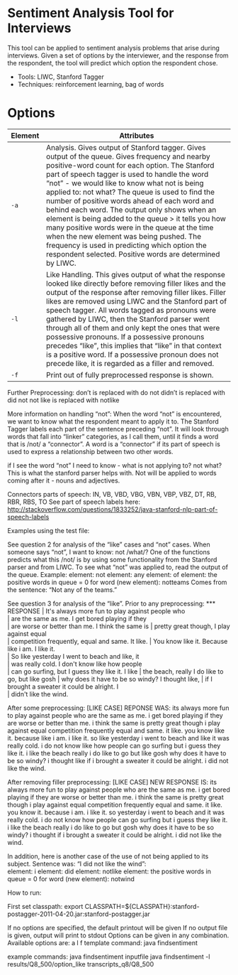 Sentiment Analysis Tool for Interviews
======================================

This tool can be applied to sentiment analysis problems that arise during interviews.
Given a set of options by the interviewer, and the response from the respondent, the tool 
will predict which option the respondent chose. 

* Tools: LIWC, Stanford Tagger 
* Techniques: reinforcement learning, bag of words

Options
=======

|Element | Attributes
|------|----------
| `-a` | Analysis. Gives output of Stanford tagger. Gives output of the queue. Gives frequency and nearby positive-word count for each option. The Stanford part of speech tagger is used to handle the word “not” - we would like to know what not is being applied to: not what? The queue is used to find the number of positive words ahead of each word and behind each word. The output only shows when an element is being added to the queue > it tells you how many positive words were in the queue at the time when the new element was being pushed. The frequency is used in predicting which option the respondent selected. Positive words are determined by LIWC. 
| `-l` | Like Handling. This gives output of what the response looked like directly before removing filler likes and the output of the response after removing filler likes. Filler likes are removed using LIWC and the Stanford part of speech tagger. All words tagged as pronouns were gathered by LIWC, then the Stanford parser went through all of them and only kept the ones that were possessive pronouns. If a possessive pronouns precedes “like”, this implies that “like” in that context is a positive word. If a possessive pronoun does not precede like, it is regarded as a filler and removed. 
| `-f` | Print out of fully preprocessed response is shown.

Further Preprocessing: 
don’t is replaced with do not
didn’t is replaced with did not
not like is replaced with notlike 

More information on handling “not”:
When the word “not” is encountered, we want to know what the respondent meant to apply it to. The Stanford Tagger labels each part of the sentence preceding “not”. It will look through words that fall into “linker” categories, as I call them, until it finds a word that is /not/ a “connector”. A word is a “connector” if its part of speech is used to express a relationship between two other words. 

if I see the word “not” I need to know - what is not applying to? not what? This is what the stanford parser helps with. 
Not will be applied to words coming after it - nouns and adjectives. 
<not> <connectors> <adjective or noun> 

Connectors parts of speech: IN, VB, VBD, VBG, VBN, VBP, VBZ, DT, RB, RBR, RBS, TO
See part of speech labels here: http://stackoverflow.com/questions/1833252/java-stanford-nlp-part-of-speech-labels

Examples using the test file: 

See question 2 for analysis of the “like” cases and “not” cases. When someone says “not”,
I want to know: not /what/? One of the functions predicts what this /not/ is by using some functionality
from the Stanford parser and from LIWC. To see what “not” was applied to, read the output of the queue. Example:
element: not
element: any
element: of
element: the
positive words in queue = 0
for word (new element): notteams
Comes from the sentence: “Not any of the teams.”

See question 3 for analysis of the “like”. 
Prior to any preprocessing:
*** RESPONSE 
                         | It's always more fun to play against people who  
                         | are the same as me. I get bored playing if they  
                         | are worse or better than me. I think the same is 
                         | pretty great though, I play against equal        
                         | competition frequently, equal and same. It like. 
                         | You know like it. Because like i am. I like it.  
                         | So like yesterday I went to beach and like, it   
                         | was really cold. I don't know like how people    
                         | can go surfing, but I guess they like it. I like 
                         | the beach, really I do like to go, but like gosh 
                         | why does it have to be so windy? I thought like, 
                         | if I brought a sweater it could be alright. I    
                         | didn't like the wind. 

After some preprocessing:
[LIKE CASE] REPONSE WAS:  its always more fun to play against people who are the same as me. i get bored playing if they are worse or better than me. i think the same is pretty great though i play against equal competition frequently equal and same. it like. you know like it. because like i am. i like it. so like yesterday i went to beach and like it was really cold. i do not know like how people can go surfing but i guess they like it. i like the beach really i do like to go but like gosh why does it have to be so windy? i thought like if i brought a sweater it could be alright. i did not like the wind. 

After removing filler preprocessing:
[LIKE CASE] NEW RESPONSE IS:  its always more fun to play against people who are the same as me. i get bored playing if they are worse or better than me. i think the same is pretty great though i play against equal competition frequently equal and same. it like. you know it. because i am. i like it. so yesterday i went to beach and it was really cold. i do not know how people can go surfing but i guess they like it. i like the beach really i do like to go but gosh why does it have to be so windy? i thought if i brought a sweater it could be alright. i did not like the wind.

In addition, here is another case of the use of not being applied to its subject. Sentence was: “I did not like the wind”:  
element: i
element: did
element: notlike
element: the
positive words in queue = 0
for word (new element): notwind


How to run:

First set classpath:
export CLASSPATH=${CLASSPATH}:stanford-postagger-2011-04-20.jar:stanford-postagger.jar

If no options are specified, the default printout will be given
If no output file is given, output will print to stdout
Options can be given in any combination.
Available options are: a l f 
template command: 
java findsentiment <optional options here> <optional output file here> <inputfile here>

example commands:
java findsentiment inputfile
java findsentiment -l results/Q8_500/option_like transcripts_q8/Q8_500


